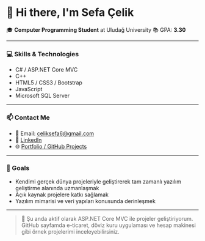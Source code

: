 # 👋 Hi there, I'm **Sefa Çelik**

🎓 **Computer Programming Student** at Uludağ University
📚 GPA: **3.30**

---

### 💻 Skills & Technologies

* C# / ASP.NET Core MVC
* C++
* HTML5 / CSS3 / Bootstrap
* JavaScript
* Microsoft SQL Server

---

### 📫 Contact Me

* 📧 Email: [celiksefa6@gmail.com](mailto:celiksefa6@gmail.com)
* 💼 [LinkedIn](https://www.linkedin.com/in/sefacelikk/)
* 🌐 [Portfolio / GitHub Projects](https://github.com/clksefa?tab=repositories)

---

### 🚀 Goals

* Kendimi gerçek dünya projeleriyle geliştirerek tam zamanlı yazılım geliştirme alanında uzmanlaşmak
* Açık kaynak projelere katkı sağlamak
* Yazılım mimarisi ve veri yapıları konusunda derinleşmek

---

> 📌 Şu anda aktif olarak ASP.NET Core MVC ile projeler geliştiriyorum. GitHub sayfamda e-ticaret, döviz kuru uygulaması ve hesap makinesi gibi örnek projelerimi inceleyebilirsiniz.
